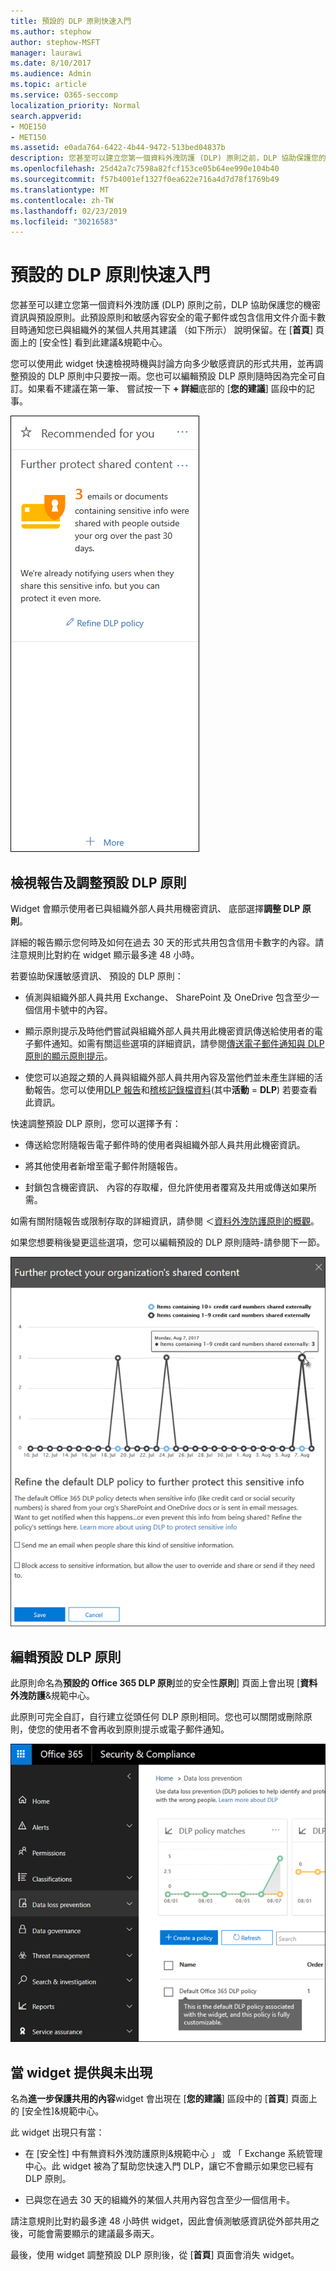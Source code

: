 ```yaml
---
title: 預設的 DLP 原則快速入門
ms.author: stephow
author: stephow-MSFT
manager: laurawi
ms.date: 8/10/2017
ms.audience: Admin
ms.topic: article
ms.service: O365-seccomp
localization_priority: Normal
search.appverid:
- MOE150
- MET150
ms.assetid: e0ada764-6422-4b44-9472-513bed04837b
description: 您甚至可以建立您第一個資料外洩防護 (DLP) 原則之前，DLP 協助保護您的機密資訊與預設原則。此預設原則和敏感內容安全的電子郵件或包含信用文件介面卡數目時通知您已與組織外的某個人共用其建議 （如下所示） 說明保留。
ms.openlocfilehash: 25d42a7c7598a82fcf153ce05b64ee990e104b40
ms.sourcegitcommit: f57b4001ef1327f0ea622e716a4d7d78f1769b49
ms.translationtype: MT
ms.contentlocale: zh-TW
ms.lasthandoff: 02/23/2019
ms.locfileid: "30216583"
---
```

# <a name="get-started-with-the-default-dlp-policy"></a>預設的 DLP 原則快速入門

您甚至可以建立您第一個資料外洩防護 (DLP) 原則之前，DLP 協助保護您的機密資訊與預設原則。此預設原則和敏感內容安全的電子郵件或包含信用文件介面卡數目時通知您已與組織外的某個人共用其建議 （如下所示） 說明保留。在 [**首頁**] 頁面上的 [安全性] 看到此建議&amp;規範中心。 
  
您可以使用此 widget 快速檢視時機與討論方向多少敏感資訊的形式共用，並再調整預設的 DLP 原則中只要按一兩。您也可以編輯預設 DLP 原則隨時因為完全可自訂。如果看不建議在第一筆、 嘗試按一下 **+ 詳細**底部的 [**您的建議**] 區段中的記事。 
  
![Widget 名為進一步保護共用的內容](media/2bae6dbc-cc92-4f35-b54c-c36e60226b5b.png)
  
## <a name="view-the-report-and-refine-the-default-dlp-policy"></a>檢視報告及調整預設 DLP 原則

Widget 會顯示使用者已與組織外部人員共用機密資訊、 底部選擇**調整 DLP 原則**。 
  
詳細的報告顯示您何時及如何在過去 30 天的形式共用包含信用卡數字的內容。請注意規則比對約在 widget 顯示最多達 48 小時。
  
若要協助保護敏感資訊、 預設的 DLP 原則：
  
- 偵測與組織外部人員共用 Exchange、 SharePoint 及 OneDrive 包含至少一個信用卡號中的內容。
    
- 顯示原則提示及時他們嘗試與組織外部人員共用此機密資訊傳送給使用者的電子郵件通知。如需有關這些選項的詳細資訊，請參閱[傳送電子郵件通知與 DLP 原則的顯示原則提示](use-notifications-and-policy-tips.md)。
    
- 使您可以追蹤之類的人員與組織外部人員共用內容及當他們並未產生詳細的活動報告。您可以使用[DLP 報告](view-the-dlp-reports.md)和[稽核記錄檔資料](search-the-audit-log-in-security-and-compliance.md)(其中**活動** = **DLP**) 若要查看此資訊。
    
快速調整預設 DLP 原則，您可以選擇予有：
  
- 傳送給您附隨報告電子郵件時的使用者與組織外部人員共用此機密資訊。
    
- 將其他使用者新增至電子郵件附隨報告。
    
- 封鎖包含機密資訊、 內容的存取權，但允許使用者覆寫及共用或傳送如果所需。
    
如需有關附隨報告或限制存取的詳細資訊，請參閱 ＜[資料外洩防護原則的概觀](data-loss-prevention-policies.md)。
  
如果您想要稍後變更這些選項，您可以編輯預設的 DLP 原則隨時-請參閱下一節。
  
![設定名為進一步 widget 保護共用的內容](media/dad30a84-2715-4c0a-a5c5-44d85492363e.png)
  
## <a name="edit-the-default-dlp-policy"></a>編輯預設 DLP 原則

此原則命名為**預設的 Office 365 DLP 原則**並的安全性**原則**] 頁面上會出現 [**資料外洩防護**&amp;規範中心。 
  
此原則可完全自訂，自行建立從頭任何 DLP 原則相同。您也可以關閉或刪除原則，使您的使用者不會再收到原則提示或電子郵件通知。
  
![DLP 原則名為預設的 Office 365 DLP 原則](media/260731e8-4d57-4c98-abec-07b052ec48d5.png)
  
## <a name="when-the-widget-does-and-does-not-appear"></a>當 widget 提供與未出現

名為**進一步保護共用的內容**widget 會出現在 [**您的建議**] 區段中的 [**首頁**] 頁面上的 [安全性]&amp;規範中心。 
  
此 widget 出現只有當：
  
- 在 [安全性] 中有無資料外洩防護原則&amp;規範中心 」 或 「 Exchange 系統管理中心。此 widget 被為了幫助您快速入門 DLP，讓它不會顯示如果您已經有 DLP 原則。
    
- 已與您在過去 30 天的組織外的某個人共用內容包含至少一個信用卡。
    
請注意規則比對約最多達 48 小時供 widget，因此會偵測敏感資訊從外部共用之後，可能會需要顯示的建議最多兩天。
  
最後，使用 widget 調整預設 DLP 原則後，從 [**首頁**] 頁面會消失 widget。 
  

